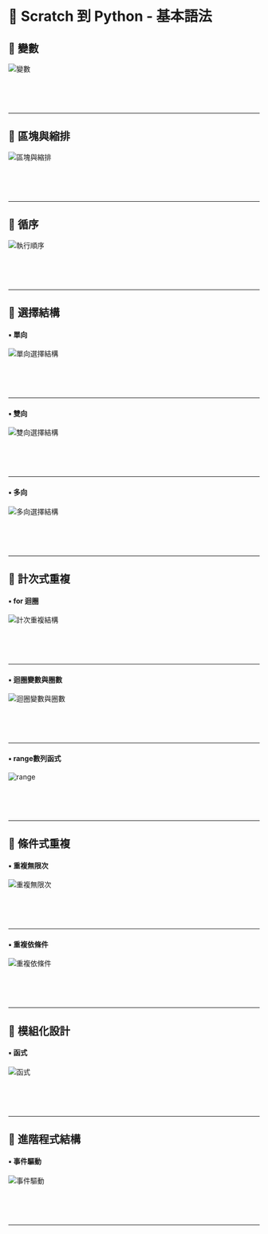 #  🧡 Scratch 到 Python - 基本語法

## 📙 變數

![變數](variable.jpg)

<br/><br/><br/>

--------------------------



## 📗 區塊與縮排

![區塊與縮排](block_indent.jpg)

<br/><br/><br/>

--------------------------

## 📕 循序

![執行順序](sequence.jpg)

<br/><br/><br/>

--------------------------

## 📘 選擇結構

#### ▪️ 單向

![單向選擇結構](if.jpg)

<br/><br/><br/>

--------------------------

#### ▪️ 雙向

![雙向選擇結構](if_else.jpg)

<br/><br/><br/>

--------------------------

#### ▪️ 多向

![多向選擇結構](if_elif_else.jpg)

<br/><br/><br/>

--------------------------


## 📘 計次式重複

#### ▪️ for 迴圈

![計次重複結構](for.jpg)

<br/><br/><br/>

--------------------------

#### ▪️ 迴圈變數與圈數

![迴圈變數與圈數](loop_and_lap.jpg)

<br/><br/><br/>

--------------------------

#### ▪️ range數列函式

![range](range.jpg)

<br/><br/><br/>

--------------------------

## 📘 條件式重複

#### ▪️ 重複無限次

![重複無限次](while_true.jpg)

<br/><br/><br/>

--------------------------

#### ▪️ 重複依條件

![重複依條件](while_condition.jpg)



<br/><br/><br/>

--------------------------



## 📗 模組化設計

#### ▪️ 函式

![函式](function.jpg)

<br/><br/><br/>

--------------------------

## 📗 進階程式結構

#### ▪️ 事件驅動

![事件驅動](event_loop.jpg)

<br/><br/><br/>

--------------------------

